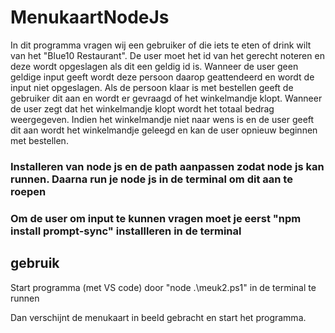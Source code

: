 # MenukaartNodeJs

In dit programma vragen wij een gebruiker of die iets te eten of drink wilt van het "Blue10 Restaurant". De user moet het id van het gerecht noteren
en deze wordt opgeslagen als dit een geldig id is. Wanneer de user geen geldige input geeft wordt deze persoon daarop geattendeerd en wordt de input
niet opgeslagen. Als de persoon klaar is met bestellen geeft de gebruiker dit aan en wordt er gevraagd of het winkelmandje klopt. Wanneer de user zegt dat het 
winkelmandje klopt wordt het totaal bedrag weergegeven. Indien het winkelmandje niet naar wens is en de user geeft dit aan wordt het winkelmandje 
geleegd en kan de user opnieuw beginnen met bestellen.


### Installeren van node js en de path aanpassen zodat node js kan runnen. Daarna run je node js in de terminal om dit aan te roepen

### Om de user om input te kunnen vragen moet je eerst "npm install prompt-sync" installleren in de terminal

## gebruik

Start programma (met VS code)
 door "node .\meuk2.ps1" in de terminal te runnen
 
 Dan verschijnt de menukaart in beeld gebracht en start het programma. 

